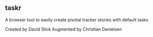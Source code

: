 ## taskr
A browser tool to easily create pivotal tracker stories with default tasks

Created by David Slick
Augmented by Christian Danielsen
